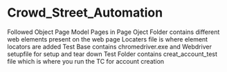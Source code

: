 # Crowd_Street_Automation
Followed Object Page Model
Pages in Page Oject Folder contains different web elements present on the web page
Locaters file is where element locators are added 
Test Base contains chromedriver.exe and Webdriver setupfile for setup and tear down
Test Folder contains creat_account_test file which is where you run the TC for account creation
